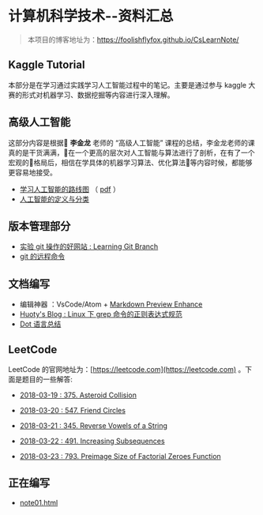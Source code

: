 # 计算机科学技术--资料汇总
> 本项目的博客地址为：<https://foolishflyfox.github.io/CsLearnNote/>

## Kaggle Tutorial

本部分是在学习通过实践学习人工智能过程中的笔记。主要是通过参与 kaggle 大赛的形式对机器学习、数据挖掘等内容进行深入理解。

## 高级人工智能

这部分内容是根据 **李金龙** 老师的 “高级人工智能” 课程的总结，李金龙老师的课真的是干货满满，在一个更高的层次对人工智能与算法进行了剖析，在有了一个宏观的格局后，相信在学具体的机器学习算法、优化算法等内容时候，都能够更容易地接受。

- [学习人工智能的路线图](/AdvancedAI/AISummary.html) （ [pdf](/assets/AISummary.pdf) ）
- [人工智能的定义与分类](/AdvancedAI/AIDefine.html)



## 版本管理部分

- [实验 git 操作的好网站 : Learning Git Branch](https://learngitbranching.js.org/?NODEMO)
- [git 的远程命令](/GitTutorial/git远程命令.html)


## 文档编写

- 编辑神器 ：VsCode/Atom + [Markdown Preview Enhance](https://shd101wyy.github.io/markdown-preview-enhanced/#/zh-cn/code-chunk)
- [Huoty's Blog : Linux 下 grep 命令的正则表达式规范](http://kuanghy.github.io/2015/10/26/grep-regex)
- [Dot 语言总结](/Editor/DotLanguage.html)

## LeetCode

LeetCode 的官网地址为：[https://leetcode.com](https://leetcode.com) 。下面是题目的一些解答:

- [2018-03-19 : 375. Asteroid Collision](/LeetCode/375_AsteroidCollision.html)

- [2018-03-20 : 547. Friend Circles](/LeetCode/547_FriendCircles.html)

- [2018-03-21 : 345. Reverse Vowels of a String](/LeetCode/345_ReverseVowels.html)

- [2018-03-22 : 491. Increasing Subsequences](/LeetCode/491_IncreasingSubsequences.html)

- [2018-03-23 : 793. Preimage Size of Factorial Zeroes Function](/LeetCode/793_PreimageSizeofFactorialZeroesFunction.html)

## 正在编写

- [note01.html](/anyfile/note01.html)
